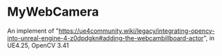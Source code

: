 # MyWebCamera
An implement of "https://ue4community.wiki/legacy/integrating-opencv-into-unreal-engine-4-z0dpdgkn#adding-the-webcambillboard-actor", 
in UE4.25, OpenCV 3.41

